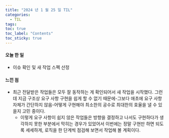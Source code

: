 ```yaml
---
title: "2024 년 1 월 25 일 TIL"
categories:
  - TIL
tags:
toc: true
toc_label: "Contents"
toc_sticky: true
---
```


#### 오늘 한 일

* 이슈 확인 및 새 작업 스펙 산정



#### 느낀 점

* 최근 전달받은 작업들은 모두 잘 동작하는 게 확인되어서 새 작업을 시작했다. 그런데 지금 구조상 요구 사항 구현을 쉽게 할 수 없기 때문에-그보다 애초에 요구 사항 자체가 간단하지 않음-어떻게 구현해야 최소한의 공수로 최대한의 효율을 낼 수 있을지 고민 중이다.
  * 이렇게 요구 사항이 쉽지 않은 작업들은 방향을 결정하고 나서도 구현하다가 생각하지 못한 부분에서 막히는 경우가 있었어서 이번에는 정말 구현만 하면 되도록 세세하게, 로직을 한 단계씩 점검해 보면서 작업해 볼 계획이다.